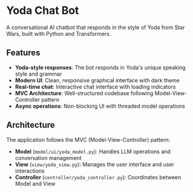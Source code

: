 # Yoda Chat Bot

A conversational AI chatbot that responds in the style of Yoda from Star Wars, built with Python and Transformers.

## Features

- **Yoda-style responses**: The bot responds in Yoda's unique speaking style and grammar
- **Modern UI**: Clean, responsive graphical interface with dark theme
- **Real-time chat**: Interactive chat interface with loading indicators
- **MVC Architecture**: Well-structured codebase following Model-View-Controller pattern
- **Async operations**: Non-blocking UI with threaded model operations

## Architecture

The application follows the MVC (Model-View-Controller) pattern:

- **Model** (`model/ui/yoda_model.py`): Handles LLM operations and conversation management
- **View** (`view/yoda_view.py`): Manages the user interface and user interactions
- **Controller** (`controller/yoda_controller.py`): Coordinates between Model and View